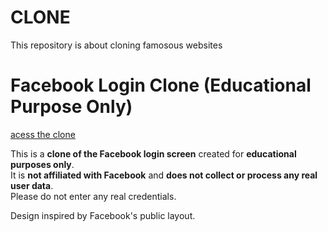 # CLONE
This repository is about cloning famosous websites

# Facebook Login Clone (Educational Purpose Only)
<a href="https://claudiobentodala.github.io/CLONE/facebook/" target="_blank">acess the clone</a>

This is a **clone of the Facebook login screen** created for **educational purposes only**.  
It is **not affiliated with Facebook** and **does not collect or process any real user data**.  
Please do not enter any real credentials.

Design inspired by Facebook's public layout.